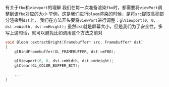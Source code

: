 有关于`fbo`和`viewport`的理解
我们在每一次准备渲染`fbo`时，都需要将`viewPort`调整到该`fbo`对应的大小
举例，这是我们进行`bloom`渲染的时候，是将`src`提取高亮部分渲染到`dst`上，
我们在方法开头要将`viewPort`进行调整：`glViewport(0, 0, dst->mWidth, dst->mHeight);`
虽然`dst`就是屏幕大小，但是我们为了安全性，多写上这句话，就可以避免比如调用这个方法之前对
```cpp
void Bloom::extractBright(Framebuffer* src, Framebuffer* dst)
{
	glBindFramebuffer(GL_FRAMEBUFFER, dst->mFBO);

	glViewport(0, 0, dst->mWidth, dst->mHeight);
	glClear(GL_COLOR_BUFFER_BIT);
	
	...
}
```
<!--stackedit_data:
eyJoaXN0b3J5IjpbMTI1OTA4NDg1MF19
-->